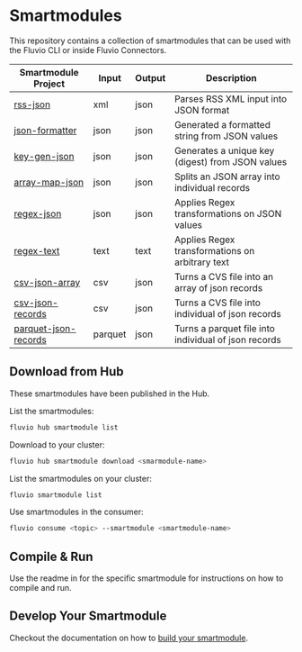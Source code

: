 # Smartmodules

This repository contains a collection of smartmodules that can be used with the Fluvio CLI or inside Fluvio Connectors.

| Smartmodule Project           | Input   | Output | Description                           |
| ----------------------------- | ------- | ------ | ------------------------------------- |
| [rss-json]                    | xml     | json   | Parses RSS XML input into JSON format |
| [json-formatter]              | json    | json   | Generated a formatted string from JSON values |
| [key-gen-json]                | json    | json   | Generates a unique key (digest) from JSON values |
| [array-map-json]              | json    | json   | Splits an JSON array into individual records |
| [regex-json]                  | json    | json   | Applies Regex transformations on JSON values |
| [regex-text]                  | text    | text   | Applies Regex transformations on arbitrary text |
| [csv-json-array]              | csv     | json   | Turns a CVS file into an array of json records | 
| [csv-json-records]            | csv     | json   | Turns a CVS file into individual of json records | 
| [parquet-json-records]        | parquet | json   | Turns a parquet file into individual of json records | 


## Download from Hub

These smartmodules have been published in the Hub. 

List the smartmodules:

```bash
fluvio hub smartmodule list
```

Download to your cluster:

```bash
fluvio hub smartmodule download <smarmodule-name>
```

List the smartmodules on your cluster:

```bash
fluvio smartmodule list
```

Use smartmodules in the consumer:

```bash
fluvio consume <topic> --smartmodule <smartmodule-name> 
```

## Compile & Run

Use the readme in for the specific smartmodule for instructions on how to compile and run.


## Develop Your Smartmodule

Checkout the documentation on how to [build your smartmodule].



[rss-json]: rss-json/README.md
[json-formatter]: json-formatter/README.md
[key-gen-json]: key-gen-json/README.md
[array-map-json]: array-map-json/README.md
[regex-json]: regex-json/README.md
[regex-text]: regex-text/README.md
[csv-json-array]: csv-json-array/README.md
[csv-json-records]: csv-json-records/README.md
[parquet-json-records]: parquet-json-records/README.md

[build your smartmodule]: https://www.fluvio.io/docs/smartmodules/developers/overview